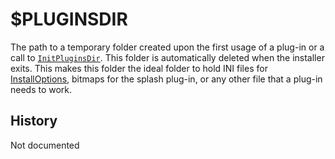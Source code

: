 # $PLUGINSDIR

The path to a temporary folder created upon the first usage of a plug-in or a call to [`InitPluginsDir`][1]. This folder is automatically deleted when the installer exits. This makes this folder the ideal folder to hold INI files for [InstallOptions][2], bitmaps for the splash plug-in, or any other file that a plug-in needs to work.

## History

Not documented

[1]: ../Reference/InitPluginsDir.md
[2]: http://nsis.sourceforge.net/Docs/InstallOptions/Readme.html